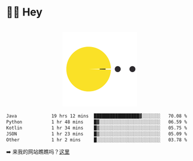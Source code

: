 
# 👋🏻 Hey
<div align="center">
	<br>
	<img src="https://raw.githubusercontent.com/Aniket965/Aniket965/master/pacman.svg?sanitize=true" width="200" height="200">
	<br>
</div>

<!--START_SECTION:waka-->

```text
Java             19 hrs 12 mins  █████████████████▓░░░░░░░   70.08 %
Python           1 hr 48 mins    █▓░░░░░░░░░░░░░░░░░░░░░░░   06.59 %
Kotlin           1 hr 34 mins    █▒░░░░░░░░░░░░░░░░░░░░░░░   05.75 %
JSON             1 hr 23 mins    █▒░░░░░░░░░░░░░░░░░░░░░░░   05.09 %
Other            1 hr 2 mins     █░░░░░░░░░░░░░░░░░░░░░░░░   03.78 %
```

<!--END_SECTION:waka-->

 ➡️  来我的网站瞧瞧吗？[这里](https://www.shaolongfei.com)

